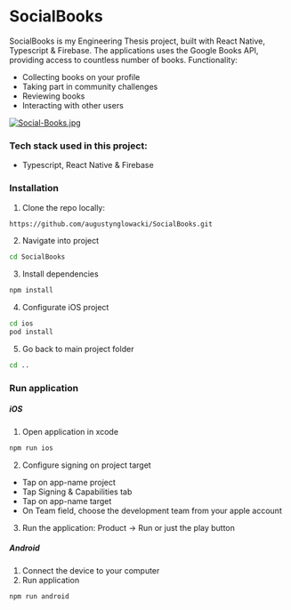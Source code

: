 # SocialBooks

SocialBooks is my Engineering Thesis project, built with React Native, Typescript & Firebase. The applications uses the Google Books API, providing access to countless number of books. Functionality:

- Collecting books on your profile
- Taking part in community challenges
- Reviewing books
- Interacting with other users

[![Social-Books.jpg](https://i.postimg.cc/90bfmXhT/Social-Books.jpg)](https://postimg.cc/y3JKnHWY)

### Tech stack used in this project:

- Typescript, React Native & Firebase

### Installation

1. Clone the repo locally:

```sh
https://github.com/augustynglowacki/SocialBooks.git
```

2. Navigate into project

```sh
cd SocialBooks
```

3. Install dependencies

```sh
npm install
```

4. Configurate iOS project

```sh
cd ios
pod install
```

5. Go back to main project folder

```sh
cd ..
```

### Run application

##### iOS

1. Open application in xcode

```sh
npm run ios
```

2. Configure signing on project target

- Tap on app-name project
- Tap Signing & Capabilities tab
- Tap on app-name target
- On Team field, choose the development team from your apple account

3. Run the application: Product -> Run or just the play button

##### Android

1. Connect the device to your computer
2. Run application

```sh
npm run android
```
